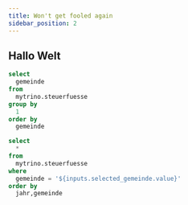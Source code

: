 ```yaml
---
title: Won't get fooled again
sidebar_position: 2
---
```


## Hallo Welt


```sql unique_gemeinden
select 
  gemeinde 
from 
  mytrino.steuerfuesse 
group by 
  1
order by 
  gemeinde
```

<Dropdown
    name=selected_gemeinde
    data={unique_gemeinden}
    value=gemeinde
    title="Wählen Sie eine Gemeinde"
    noDefault=true
/>

```sql query_steuerfuesse_filtered_by_gemeinden
select 
  * 
from 
  mytrino.steuerfuesse
where
  gemeinde = '${inputs.selected_gemeinde.value}'
order by
  jahr,gemeinde
```

<DataTable data={query_steuerfuesse_filtered_by_gemeinden} rows=all>
   <Column id=jahr title="Jahr" fmt='###0' />
   <Column id=gemeinde />
   <Column id=steuerfuss_in_prozent />
</DataTable>

<LineChart 
    data={query_steuerfuesse_filtered_by_gemeinden}
    x=jahr
    y=steuerfuss_in_prozent 
    yAxisTitle="Steuerfuss pro Jahr"
    markers=true
    xFmt='###0'
    yMin=60
/>
